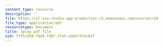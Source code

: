 ```yaml
---
content_type: resource
description: ''
file: https://ol-ocw-studio-app-production.s3.amazonaws.com/courses/18-01sc-single-variable-calculus-fall-2010/f7f5cd50f849fd872fe5a364747ec02f_pWXh5t-37Qg.pdf
file_type: application/pdf
resourcetype: Document
title: 3play pdf file
uid: f7f5cd50-f849-fd87-2fe5-a364747ec02f
---
```

